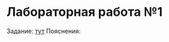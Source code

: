 # Лабораторная работа №1
Задание: [тут](https://docs.google.com/document/d/1Qafo0HQ-6-9MSwoTq3RAzIimidG1yvQ2sKIDAT1-pM4/edit?usp=sharing)
Пояснения:

